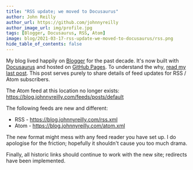 ```yaml
---
title: "RSS update; we moved to Docusaurus"
author: John Reilly
author_url: https://github.com/johnnyreilly
author_image_url: img/profile.jpg
tags: [Blogger, Docusaurus, RSS, Atom]
image: blog/2021-03-17-rss-update-we-moved-to-docusaurus/rss.png
hide_table_of_contents: false
---
```

My blog lived happily on [Blogger](https://icanmakethiswork.blogspot.com/) for the past decade.  It's now built with [Docusaurus](https://v2.docusaurus.io/) and hosted on [GitHub Pages](https://pages.github.com/). To understand the why, [read my last post](./2021-03-15-from-blogger-to-docusaurus.md). This post serves purely to share details of feed updates for RSS / Atom subscribers.

The Atom feed at this location no longer exists: https://blog.johnnyreilly.com/feeds/posts/default

The following feeds are new and different:
- RSS - https://blog.johnnyreilly.com/rss.xml
- Atom - https://blog.johnnyreilly.com/atom.xml

The new format might mess with any feed reader you have set up.  I do apologise for the friction; hopefully it shouldn't cause you too much drama.

Finally, all historic links should continue to work with the new site; redirects have been implemented.